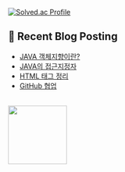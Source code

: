 [![Solved.ac Profile](http://mazassumnida.wtf/api/v2/generate_badge?boj=jj030207)](https://solved.ac/jj030207/)

## 🤖 Recent Blog Posting 
<!-- BLOG-POST-LIST:START -->
- [JAVA 객체지향이란?](https://velog.io/@jaejun03/JAVA-%EA%B0%9D%EC%B2%B4%EC%A7%80%ED%96%A5%EC%9D%B4%EB%9E%80)
- [JAVA의 접근지정자](https://velog.io/@jaejun03/Java%EC%9D%98-%EC%A0%91%EA%B7%BC%EC%A7%80%EC%A0%95%EC%9E%90)
- [HTML 태그 정리](https://velog.io/@jaejun03/HTML-%ED%83%9C%EA%B7%B8-%EC%A0%95%EB%A6%AC)
- [GitHub 협업](https://velog.io/@jaejun03/GitHub-GitHub%EB%A1%9C-%ED%98%91%EC%97%85%ED%95%98%EA%B8%B0)
<!-- BLOG-POST-LIST:END -->

<br>
<a href="https://github.com/imysh578"><img align="center" style="height:120px" src="https://github-readme-stats.vercel.app/api/top-langs/?username=LeeJaeJun1&layout=compact&theme=nord&hide_border=true" /></a> 
